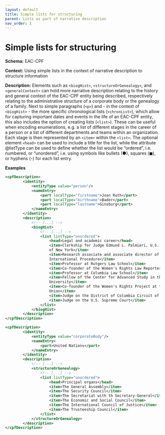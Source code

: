 ```yaml
---
layout: default
title: Simple lists for structuring
parent: Lists as part of narrative description
nav_order: 1
---
```


# Simple lists for structuring

**Schema:** 
EAC-CPF

**Context:** 
Using simple lists in the context of narrative description to structure information

**Description:** 
Elements such as `<biogHist>`, `<structureOrGenealogy>`, and `<generalContext>` can hold more narrative description relating to the history and general context of the EAC-CPF entity being described, respectively relating to the administrative structure of a corporate body or the genealogy of a family. Next to simple paragraphs (`<p>`) and - in the context of `<biogHist>` - the more specific chronological lists (`<chronList>`), which allow for capturing important dates and events in the life of an EAC-CPF entity, this also includes the option of creating lists (`<list>`). These can be useful when encoding enumerations, e.g. a list of different stages in the career of a person or a list of different departments and teams within an organization. Each stage is then represented by an `<item>` within the `<list>`. The optional element `<head>` can be used to include a title for the list, while the attribute @listType can be used to define whether the list would be “ordered”, i.e. numbered, or “unordered”, i.e. using symbols like bullets (●), squares (◼), or hyphens (-) for each list entry.

**Examples**
```xml
<cpfDescription>
        <identity>
            <entityType value="person"/>
            <nameEntry>
                <part localType="firstname">Joan Ruth</part>
                <part localType="birthname">Bader</part>
                <part localType="lastname">Ginsburg</part>
            </nameEntry>
        </identity>
        <description>
            <!-- [...] -->
            <biogHist>
                <!-- [...] -->
                <list listType="unordered">
                    <head>Legal and academic career</head>
                    <item>Clerkship for Judge Edmund L. Palmieri, U.S. District Court for the Southern District 
                    of New York</item>
                    <item>Research associate and associate director of the Columbia Law School Project on 
                    International Procedure</item>
                    <item>Professor at Rutgers Law School</item>
                    <item>Co-founder of the Women's Rights Law Reporter</item>
                    <item>Professor at Columbia Law School</item>
                    <item>Fellow of the Center for Advanced Study in the Behavioral Sciences at Stanford 
                    University</item>
                    <item>Co-founder of the Women's Rights Project at the American Civil Liberties 
                    Union</item>
                    <item>Judge on the District of Columbia Circuit of the U.S. Court of Appeals</item>
                    <item>Judge on the U.S. Supreme Court</item>
                </list>
            </biogHist>
        </description>
</cpfDescription>
```
```xml
<cpfDescription>
        <identity>
            <entityType value="corporateBody"/>
            <nameEntry>
                <part>United Nations</part>
            </nameEntry>
        </identity>
        <description>
            <!-- [...] -->
            <structureOrGenealogy>
                <!-- [...] -->
                <list listType="unordered">
                    <head>Principal organs</head>
                    <item>The General Assembly</item>
                    <item>The Security Council</item>
                    <item>The Secretariat with th Secretary-General</item>
                    <item>The Economic and Social Council</item>
                    <item>The International Council of Justice</item>
                    <item>The Trusteeship Council</item>
                </list>
            </structureOrGenealogy>
        </description>
</cpfDescription>
```
